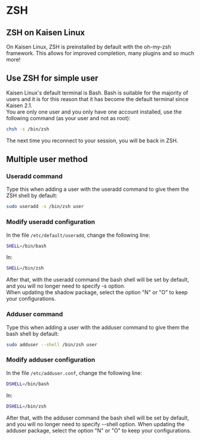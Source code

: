 # ZSH

## ZSH on Kaisen Linux
On Kaisen Linux, ZSH is preinstalled by default with the oh-my-zsh framework. This allows for improved completion, many plugins and so much more!

## Use ZSH for simple user
Kaisen Linux's default terminal is Bash. Bash is suitable for the majority of users and it is for this reason that it has become the default terminal since Kaisen 2.1.  
You are only one user and you only have one account installed, use the following command (as your user and not as root):  

```bash
chsh -s /bin/zsh
```

The next time you reconnect to your session, you will be back in ZSH.

## Multiple user method

### Useradd command
Type this when adding a user with the useradd command to give them the ZSH shell by default:

```bash
sudo useradd -s /bin/zsh user
```

### Modify useradd configuration
In the file `/etc/default/useradd`, change the following line:

```bash
SHELL=/bin/bash
```

In:

```bash
SHELL=/bin/zsh
```

After that, with the useradd command the bash shell will be set by default, and you will no longer need to specify -s option.  
When updating the shadow package, select the option "N" or "O" to keep your configurations.

### Adduser command
Type this when adding a user with the adduser command to give them the bash shell by default:

```bash
sudo adduser --shell /bin/zsh user
```

### Modify adduser configuration
In the file `/etc/adduser.conf`, change the following line:

```bash
DSHELL=/bin/bash
```

In:

```bash
DSHELL=/bin/zsh
```

After that, with the adduser command the bash shell will be set by default, and you will no longer need to specify --shell option.
When updating the adduser package, select the option "N" or "O" to keep your configurations.